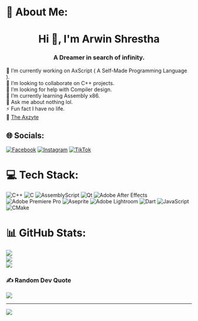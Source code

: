 # 💫 About Me:
<h1 align="center">Hi 👋, I'm Arwin Shrestha</h1>
<h3 align="center">A Dreamer in search of infinity.</h3>
🔭 I’m currently working on AxScript ( A Self-Made Programming Language ).<br>👯 I’m looking to collaborate on C++ projects.<br>🤝 I’m looking for help with Compiler design.<br>🌱 I’m currently learning Assembly x86.<br>💬 Ask me about nothing lol.<br>⚡ Fun fact  I have no life.<br> 🔗 <a href="https://theaxzyte.netlify.app/">The Axzyte</a>

## 🌐 Socials:
[![Facebook](https://img.shields.io/badge/Facebook-%231877F2.svg?logo=Facebook&logoColor=white)](https://facebook.com/axzyte.005) [![Instagram](https://img.shields.io/badge/Instagram-%23E4405F.svg?logo=Instagram&logoColor=white)](https://instagram.com/meetarisu) [![TikTok](https://img.shields.io/badge/TikTok-%23000000.svg?logo=TikTok&logoColor=white)](https://tiktok.com/@theycallmearwin) 

# 💻 Tech Stack:
![C++](https://img.shields.io/badge/c++-%2300599C.svg?style=for-the-badge&logo=c%2B%2B&logoColor=white) ![C](https://img.shields.io/badge/c-%2300599C.svg?style=for-the-badge&logo=c&logoColor=white) ![AssemblyScript](https://img.shields.io/badge/assembly%20script-%23000000.svg?style=for-the-badge&logo=assemblyscript&logoColor=white) ![Qt](https://img.shields.io/badge/Qt-%23217346.svg?style=for-the-badge&logo=Qt&logoColor=white) ![Adobe After Effects](https://img.shields.io/badge/Adobe%20After%20Effects-9999FF.svg?style=for-the-badge&logo=Adobe%20After%20Effects&logoColor=white) ![Adobe Premiere Pro](https://img.shields.io/badge/Adobe%20Premiere%20Pro-9999FF.svg?style=for-the-badge&logo=Adobe%20Premiere%20Pro&logoColor=white) ![Aseprite](https://img.shields.io/badge/Aseprite-FFFFFF?style=for-the-badge&logo=Aseprite&logoColor=#7D929E) ![Adobe Lightroom](https://img.shields.io/badge/Adobe%20Lightroom-31A8FF.svg?style=for-the-badge&logo=Adobe%20Lightroom&logoColor=white) ![Dart](https://img.shields.io/badge/dart-%230175C2.svg?style=for-the-badge&logo=dart&logoColor=white) ![JavaScript](https://img.shields.io/badge/javascript-%23323330.svg?style=for-the-badge&logo=javascript&logoColor=%23F7DF1E) ![CMake](https://img.shields.io/badge/CMake-%23008FBA.svg?style=for-the-badge&logo=cmake&logoColor=white)
# 📊 GitHub Stats:
![](https://github-readme-stats.vercel.app/api?username=sthaarwin&theme=dark&hide_border=false&include_all_commits=true&count_private=true)<br/>
![](https://github-readme-streak-stats.herokuapp.com/?user=sthaarwin&theme=dark&hide_border=false)<br/>
![](https://github-readme-stats.vercel.app/api/top-langs/?username=sthaarwin&theme=dark&hide_border=false&include_all_commits=true&count_private=true&layout=compact)

### ✍️ Random Dev Quote
![](https://quotes-github-readme.vercel.app/api?type=horizontal&theme=radical)

---
[![](https://visitcount.itsvg.in/api?id=sthaarwin&icon=0&color=0)](https://visitcount.itsvg.in)

<!-- Proudly created with GPRM ( https://gprm.itsvg.in ) -->
